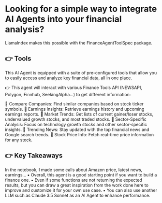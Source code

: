 # Looking for a simple way to integrate AI Agents into your financial analysis?

LlamaIndex makes this possible with the FinanceAgentToolSpec package.


## 👉 Tools
This AI Agent is equipped with a suite of pre-configured tools that allow you to easily access and analyze key financial data, all in one place.


👉 This agent will interact with various Finance Tools API (NEWSAPI, Polygon, Finnhub, SeekingAlpha...) to get different information:
 
🔹 Compare Companies: Find similar companies based on stock ticker symbols.
🔹 Earnings Insights: Retrieve earnings history and upcoming earnings reports.
🔹 Market Trends: Get lists of current gainer/loser stocks, undervalued growth stocks, and most traded stocks.
🔹 Sector-Specific Analysis: Focus on technology growth stocks and other sector-specific insights.
🔹 Trending News: Stay updated with the top financial news and Google search trends.
🔹 Stock Price Info: Fetch real-time price information for any stock.


## 👉 Key Takeaways
In the notebook, I made some calls about Amazon price, latest news, earnings...
▪ Overall, this agent is a good starting point if you want to build a finance one. 
▪ Even if some functions are not returning the expected results, but you can draw a great inspiration from the work done here to improve and customize it for your own use case.
▪ You can also use another LLM such as Claude 3.5 Sonnet as an AI Agent to enhance performance.